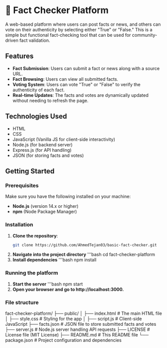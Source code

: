 # 📰 Fact Checker Platform

A web-based platform where users can post facts or news, and others can vote on their authenticity by selecting either "True" or "False." This is a simple but functional fact-checking tool that can be used for community-driven fact validation.

## Features

- **Fact Submission**: Users can submit a fact or news along with a source URL.
- **Fact Browsing**: Users can view all submitted facts.
- **Voting System**: Users can vote "True" or "False" to verify the authenticity of each fact.
- **Real-time Updates**: The facts and votes are dynamically updated without needing to refresh the page.

## Technologies Used

- HTML
- CSS
- JavaScript (Vanilla JS for client-side interactivity)
- Node.js (for backend server)
- Express.js (for API handling)
- JSON (for storing facts and votes)


## Getting Started

### Prerequisites

Make sure you have the following installed on your machine:

- **Node.js** (version 14.x or higher)
- **npm** (Node Package Manager)

### Installation

1. **Clone the repository**:
   ```bash
   git clone https://github.com/AhmedTejan03/basic-fact-checker.git
2. **Navigate into the project directory**
   '''bash
   cd fact-checker-platform
3. **Install dependencies**
   '''bash
   npm install

  ### Running the platform
1. **Start the server**
   '''bash
   npm start
2. **Open your browser and go to http://localhost:3000.**


### File structure
fact-checker-platform/
├── public/
│   ├── index.html          # The main HTML file
│   ├── style.css           # Styling for the app
│   ├── script.js           # Client-side JavaScript
├── facts.json              # JSON file to store submitted facts and votes
├── server.js               # Node.js server handling API requests
├── LICENSE                 # License file (MIT License)
├── README.md               # This README file
└── package.json            # Project configuration and dependencies
